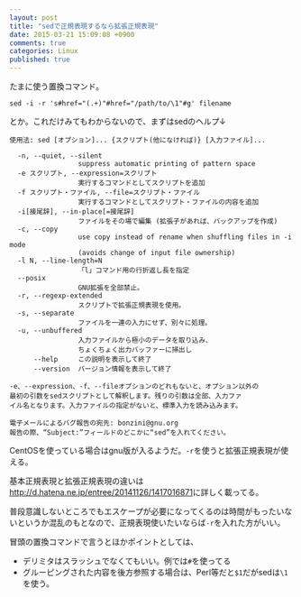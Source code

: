 ```yaml
---
layout: post
title: "sedで正規表現するなら拡張正規表現"
date: 2015-03-21 15:09:08 +0900
comments: true
categories: Linux
published: true
---
```


たまに使う置換コマンド。

```
sed -i -r 's#href="(.+)"#href="/path/to/\1"#g' filename
```

とか。これだけみてもわからないので、まずはsedのヘルプ↓

```
使用法: sed [オプション]... {スクリプト(他になければ)} [入力ファイル]...

  -n, --quiet, --silent
                 suppress automatic printing of pattern space
  -e スクリプト, --expression=スクリプト
                 実行するコマンドとしてスクリプトを追加
  -f スクリプト・ファイル, --file=スクリプト・ファイル
                 実行するコマンドとしてスクリプト・ファイルの内容を追加
  -i[接尾辞], --in-place[=接尾辞]
                 ファイルをその場で編集 (拡張子があれば、バックアップを作成)
  -c, --copy
                 use copy instead of rename when shuffling files in -i mode
                 (avoids change of input file ownership)
  -l N, --line-length=N
                 「l」コマンド用の行折返し長を指定
  --posix
                 GNU拡張を全部禁止。
  -r, --regexp-extended
                 スクリプトで拡張正規表現を使用。
  -s, --separate
                 ファイルを一連の入力にせず、別々に処理。
  -u, --unbuffered
                 入力ファイルから極小のデータを取り込み、
                 ちょくちょく出力バッファーに掃出し
      --help     この説明を表示して終了
      --version  バージョン情報を表示して終了

-e、--expression、-f、--fileオプションのどれもないと、オプション以外の
最初の引数をsedスクリプトとして解釈します。残りの引数は全部、入力ファ
イル名となります。入力ファイルの指定がないと、標準入力を読み込みます。

電子メールによるバグ報告の宛先: bonzini@gnu.org
報告の際、“Subject:”フィールドのどこかに“sed”を入れてください。
```

CentOSを使っている場合はgnu版が入るようだ。`-r`を使うと拡張正規表現が使える。

基本正規表現と拡張正規表現の違いは<http://d.hatena.ne.jp/entree/20141126/1417016871>に詳しく載ってる。

普段意識しないところでもエスケープが必要になってくるのは時間がもったいないというか混乱のもとなので、正規表現使いたいならば`-r`を入れた方がいい。


冒頭の置換コマンドで言うとほかポイントとしては、

- デリミタはスラッシュでなくてもいい。例では`#`を使ってる
- グルーピングされた内容を後方参照する場合は、Perl等だと`$1`だがsedは`\1`を使う。

